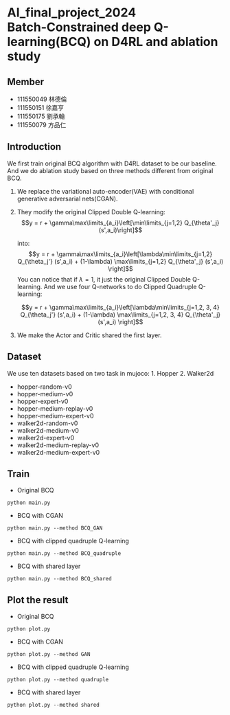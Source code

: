 # AI_final_project_2024 <br> Batch-Constrained deep Q-learning(BCQ) on D4RL and ablation study

## Member
- 111550049 林德倫
- 111550151 徐嘉亨
- 111550175 劉承翰
- 111550079 方品仁

## Introduction
We first train original BCQ algorithm with D4RL dataset to be our baseline. And we do ablation study based on three methods different from original BCQ.
1. We replace the variational auto-encoder(VAE) with conditional generative adversarial nets(CGAN).
2. They modify the original Clipped Double Q-learning:
   $$y = r + \gamma\max\limits_{a_i}\left[\min\limits_{j=1,2} Q_{\theta'_j} (s',a_i)\right]$$

   into:
   $$y = r + \gamma\max\limits_{a_i}\left[\lambda\min\limits_{j=1,2} Q_{\theta_j'} (s',a_i) + (1-\lambda) \max\limits_{j=1,2} Q_{\theta'_j} (s',a_i) \right]$$
   You can notice that if $\lambda =1$, it just the original Clipped Double Q-learning. And we use four Q-networks to do Clipped Quadruple Q-learning:

   $$y = r + \gamma\max\limits_{a_i}\left[\lambda\min\limits_{j=1,2, 3, 4} Q_{\theta_j'} (s',a_i) + (1-\lambda) \max\limits_{j=1,2, 3, 4} Q_{\theta'_j} (s',a_i) \right]$$

4. We make the Actor and Critic shared the first layer.

## Dataset
We use ten datasets based on two task in mujoco: 1. Hopper 2. Walker2d

- hopper-random-v0
- hopper-medium-v0
- hopper-expert-v0
- hopper-medium-replay-v0
- hopper-medium-expert-v0
- walker2d-random-v0
- walker2d-medium-v0
- walker2d-expert-v0
- walker2d-medium-replay-v0
- walker2d-medium-expert-v0

## Train
- Original BCQ
```
python main.py
```
- BCQ with CGAN
```
python main.py --method BCQ_GAN
```
- BCQ with clipped quadruple Q-learning
```
python main.py --method BCQ_quadruple
```
- BCQ with shared layer
```
python main.py --method BCQ_shared
```

## Plot the result
- Original BCQ
```
python plot.py
```
- BCQ with CGAN
```
python plot.py --method GAN
```
- BCQ with clipped quadruple Q-learning
```
python plot.py --method quadruple
```
- BCQ with shared layer
```
python plot.py --method shared
```
